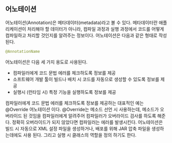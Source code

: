 ## 어노테이션

어노테이션(Annotation)은 메타데이터(metadata)라고 볼 수 있다.
메타데이터란 애플리케이션이 처리해야 할 데이터가 아니라, 컴파일 과정과 실행 과정에서
코드를 어떻게 컴파일하고 처리할 것인지를 알려주는 정보이다. 어노테이션은 다음과 같은 형태로
작성된다.

```java
@AnnotationName
```

어노테이션은 다음 세 가지 용도로 사용된다.

- 컴파일러에게 코드 문법 에러를 체크하도록 정보를 제공
- 소프트웨어 개발 툴이 빌드나 배치 시 코드를 자동으로 생성할 수 있도록 정보를 제공
- 실행시 (런타임 시) 특정 기능을 실행하도록 정보를 제공

컴파일러에게 코드 문법 에러를 체크하도록 정보를 제공하는 대표적인 예는 @Override 어노테이션
이다. @Override는 메소드 선언 시 사용하는데, 메소드가 오버라이드 된 것임을 컴파일러에게
알려주어 컴파일러가 오버라이드 검사를 하도록 해준다. 정확히 오버라이드가 되지 않았다면 
컴파일러는 에러를 발생시킨다. 어노테이션은 빌드 시 자동으로 XML 설정 파일을 생성하거나,
배포를 위해 JAR 압축 파일을 생성하는데에도 사용 된다. 그리고 실행 시 클래스의 역할을
정의 하기도 한다.
